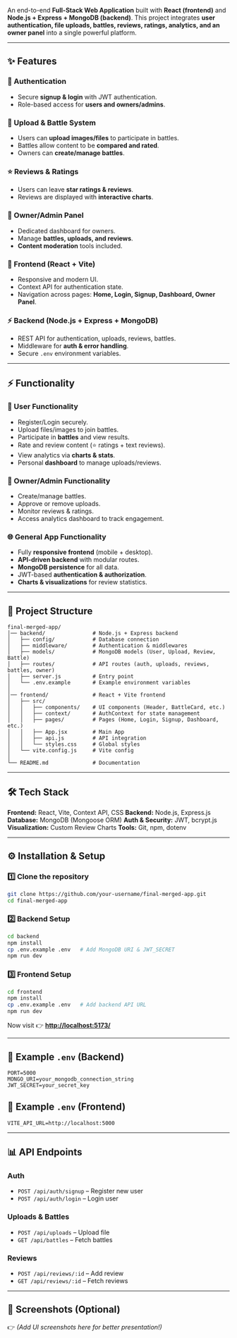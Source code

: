 
An end-to-end **Full-Stack Web Application** built with **React (frontend)** and **Node.js + Express + MongoDB (backend)**.
This project integrates **user authentication, file uploads, battles, reviews, ratings, analytics, and an owner panel** into a single powerful platform.

---

## ✨ Features

### 🔐 Authentication

* Secure **signup & login** with JWT authentication.
* Role-based access for **users and owners/admins**.

### 📂 Upload & Battle System

* Users can **upload images/files** to participate in battles.
* Battles allow content to be **compared and rated**.
* Owners can **create/manage battles**.

### ⭐ Reviews & Ratings

* Users can leave **star ratings & reviews**.
* Reviews are displayed with **interactive charts**.

### 👑 Owner/Admin Panel

* Dedicated dashboard for owners.
* Manage **battles, uploads, and reviews**.
* **Content moderation** tools included.

### 🎨 Frontend (React + Vite)

* Responsive and modern UI.
* Context API for authentication state.
* Navigation across pages: **Home, Login, Signup, Dashboard, Owner Panel**.

### ⚡ Backend (Node.js + Express + MongoDB)

* REST API for authentication, uploads, reviews, battles.
* Middleware for **auth & error handling**.
* Secure `.env` environment variables.

---

## ⚡ Functionality

### 👤 User Functionality

* Register/Login securely.
* Upload files/images to join battles.
* Participate in **battles** and view results.
* Rate and review content (⭐ ratings + text reviews).
* View analytics via **charts & stats**.
* Personal **dashboard** to manage uploads/reviews.

### 👑 Owner/Admin Functionality

* Create/manage battles.
* Approve or remove uploads.
* Monitor reviews & ratings.
* Access analytics dashboard to track engagement.

### 🌐 General App Functionality

* Fully **responsive frontend** (mobile + desktop).
* **API-driven backend** with modular routes.
* **MongoDB persistence** for all data.
* JWT-based **authentication & authorization**.
* **Charts & visualizations** for review statistics.

---

## 📂 Project Structure

```
final-merged-app/
│── backend/               # Node.js + Express backend
│   ├── config/            # Database connection
│   ├── middleware/        # Authentication & middlewares
│   ├── models/            # MongoDB models (User, Upload, Review, Battle)
│   ├── routes/            # API routes (auth, uploads, reviews, battles, owner)
│   ├── server.js          # Entry point
│   └── .env.example       # Example environment variables
│
│── frontend/              # React + Vite frontend
│   ├── src/
│   │   ├── components/    # UI components (Header, BattleCard, etc.)
│   │   ├── context/       # AuthContext for state management
│   │   ├── pages/         # Pages (Home, Login, Signup, Dashboard, etc.)
│   │   ├── App.jsx        # Main App
│   │   ├── api.js         # API integration
│   │   └── styles.css     # Global styles
│   └── vite.config.js     # Vite config
│
└── README.md              # Documentation
```

---

## 🛠️ Tech Stack

**Frontend:** React, Vite, Context API, CSS
**Backend:** Node.js, Express.js
**Database:** MongoDB (Mongoose ORM)
**Auth & Security:** JWT, bcrypt.js
**Visualization:** Custom Review Charts
**Tools:** Git, npm, dotenv

---

## ⚙️ Installation & Setup

### 1️⃣ Clone the repository

```bash
git clone https://github.com/your-username/final-merged-app.git
cd final-merged-app
```

### 2️⃣ Backend Setup

```bash
cd backend
npm install
cp .env.example .env   # Add MongoDB URI & JWT_SECRET
npm run dev
```

### 3️⃣ Frontend Setup

```bash
cd frontend
npm install
cp .env.example .env   # Add backend API URL
npm run dev
```

Now visit 👉 **[http://localhost:5173/](http://localhost:5173/)**

---

## 🔑 Example `.env` (Backend)

```env
PORT=5000
MONGO_URI=your_mongodb_connection_string
JWT_SECRET=your_secret_key
```

## 🔑 Example `.env` (Frontend)

```env
VITE_API_URL=http://localhost:5000
```

---

## 📊 API Endpoints

### Auth

* `POST /api/auth/signup` – Register new user
* `POST /api/auth/login` – Login user

### Uploads & Battles

* `POST /api/uploads` – Upload file
* `GET /api/battles` – Fetch battles

### Reviews

* `POST /api/reviews/:id` – Add review
* `GET /api/reviews/:id` – Fetch reviews

---

## 📸 Screenshots (Optional)

👉 *(Add UI screenshots here for better presentation!)*


